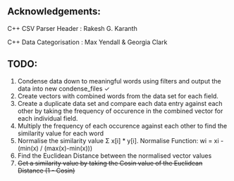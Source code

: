 
Acknowledgements:
------
C++ CSV Parser Header       : Rakesh G. Karanth

C++ Data Categorisation     : Max Yendall & Georgia Clark

TODO:
------
1. Condense data down to meaningful words using filters and output the data into new condense_files ✓
2. Create vectors with combined words from the data set for each field.
3. Create a duplicate data set and compare each data entry against each other by taking the frequency of occurence in the combined vector for each individual field.
4. Multiply the frequency of each occurence against each other to find the similarity value for each word
5. Normalise the similarity value Σ x[i] * y[i]. Normalise Function: wi = xi - (min(x) / (max(x)-min(x)))
6. Find the Euclidean Distance between the normalised vector values
7. ~~Get a similarity value by taking the Cosin value of the Euclidean Distance (1 - Cosin)~~

